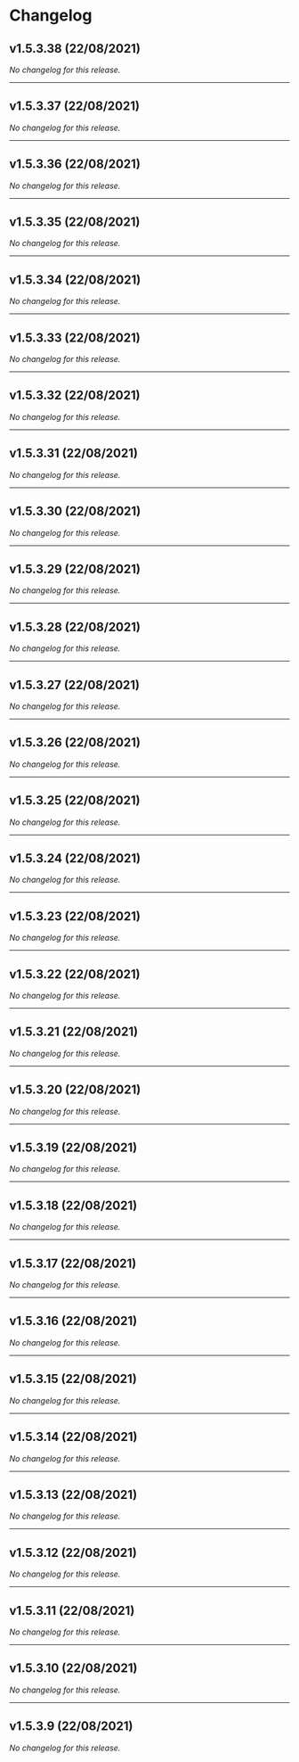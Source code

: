 # Changelog

## v1.5.3.38 (22/08/2021)
*No changelog for this release.*

---

## v1.5.3.37 (22/08/2021)
*No changelog for this release.*

---

## v1.5.3.36 (22/08/2021)
*No changelog for this release.*

---

## v1.5.3.35 (22/08/2021)
*No changelog for this release.*

---

## v1.5.3.34 (22/08/2021)
*No changelog for this release.*

---

## v1.5.3.33 (22/08/2021)
*No changelog for this release.*

---

## v1.5.3.32 (22/08/2021)
*No changelog for this release.*

---

## v1.5.3.31 (22/08/2021)
*No changelog for this release.*

---

## v1.5.3.30 (22/08/2021)
*No changelog for this release.*

---

## v1.5.3.29 (22/08/2021)
*No changelog for this release.*

---

## v1.5.3.28 (22/08/2021)
*No changelog for this release.*

---

## v1.5.3.27 (22/08/2021)
*No changelog for this release.*

---

## v1.5.3.26 (22/08/2021)
*No changelog for this release.*

---

## v1.5.3.25 (22/08/2021)
*No changelog for this release.*

---

## v1.5.3.24 (22/08/2021)
*No changelog for this release.*

---

## v1.5.3.23 (22/08/2021)
*No changelog for this release.*

---

## v1.5.3.22 (22/08/2021)
*No changelog for this release.*

---

## v1.5.3.21 (22/08/2021)
*No changelog for this release.*

---

## v1.5.3.20 (22/08/2021)
*No changelog for this release.*

---

## v1.5.3.19 (22/08/2021)
*No changelog for this release.*

---

## v1.5.3.18 (22/08/2021)
*No changelog for this release.*

---

## v1.5.3.17 (22/08/2021)
*No changelog for this release.*

---

## v1.5.3.16 (22/08/2021)
*No changelog for this release.*

---

## v1.5.3.15 (22/08/2021)
*No changelog for this release.*

---

## v1.5.3.14 (22/08/2021)
*No changelog for this release.*

---

## v1.5.3.13 (22/08/2021)
*No changelog for this release.*

---

## v1.5.3.12 (22/08/2021)
*No changelog for this release.*

---

## v1.5.3.11 (22/08/2021)
*No changelog for this release.*

---

## v1.5.3.10 (22/08/2021)
*No changelog for this release.*

---

## v1.5.3.9 (22/08/2021)
*No changelog for this release.*
